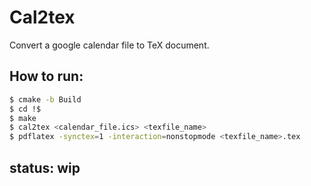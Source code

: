 # Cal2tex

Convert a google calendar file to TeX document.

## How to run:
```bash
$ cmake -b Build
$ cd !$
$ make
$ cal2tex <calendar_file.ics> <texfile_name>
$ pdflatex -synctex=1 -interaction=nonstopmode <texfile_name>.tex 
```
## status: wip
